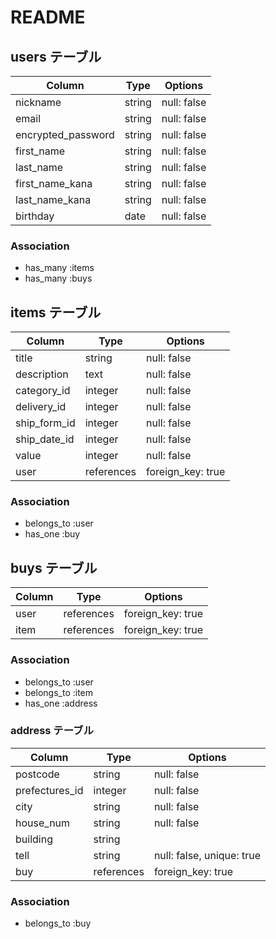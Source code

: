 # README

## users テーブル

| Column             | Type   | Options     |
| ------------------ | ------ | ----------- |
| nickname           | string | null: false |
| email              | string | null: false |
| encrypted_password | string | null: false |
| first_name         | string | null: false |
| last_name          | string | null: false |
| first_name_kana    | string | null: false |
| last_name_kana     | string | null: false |
| birthday           | date   | null: false |

### Association
- has_many :items
- has_many :buys


## items テーブル 

| Column       | Type       | Options           |
| ------------ | ---------- | ----------------- |
| title        | string     | null: false       |
| description  | text       | null: false       |
| category_id  | integer    | null: false       |
| delivery_id  | integer    | null: false       |
| ship_form_id | integer    | null: false       |
| ship_date_id | integer    | null: false       |
| value        | integer    | null: false       |
| user         | references | foreign_key: true |

### Association 
- belongs_to :user
- has_one :buy


##  buys テーブル

| Column  | Type       | Options           |
| ------- | ---------- | ----------------- |
| user    | references | foreign_key: true |
| item    | references | foreign_key: true |

### Association 
- belongs_to :user
- belongs_to :item
- has_one :address


### address テーブル

| Column         | Type       | Options                   |
| -------------- | ---------- | ------------------------- |
| postcode       | string     | null: false               |
| prefectures_id | integer    | null: false               |
| city           | string     | null: false               |
| house_num      | string     | null: false               |
| building       | string     |                           |
| tell           | string     | null: false, unique: true |
| buy            | references | foreign_key: true         |

### Association 
- belongs_to :buy